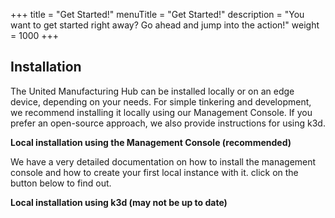 +++
title = "Get Started!"
menuTitle = "Get Started!"
description = "You want to get started right away? Go ahead and jump into the action!"
weight = 1000
+++

## Installation

The United Manufacturing Hub can be installed locally or on an edge device, depending on your needs. For simple tinkering and development, we recommend installing it locally using our Management Console. If you prefer an open-source approach, we also provide instructions for using k3d.


**Local installation using the Management Console (recommended)**

We have a very detailed documentation on how to install the management console and how to create your first local instance with it. click on the button below to find out.

**Local installation using k3d (may not be up to date)**